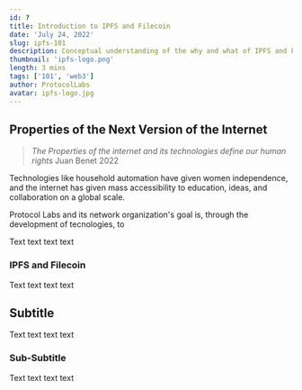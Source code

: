```yaml
---
id: ?
title: Introduction to IPFS and Filecoin
date: 'July 24, 2022'
slug: ipfs-101
description: Conceptual understanding of the why and what of IPFS and FIlecoin
thumbnail: 'ipfs-logo.png'
length: 3 mins
tags: ['101', 'web3']
author: ProtocolLabs
avatar: ipfs-logo.jpg
---
```

<!-- Note: Above header will be changed to a JSON file -->

<Section name="1. Why were IPFS and Filecoin Created?">

## Properties of the Next Version of the Internet
> _The Properties of the internet and its technologies define our human rights_ Juan Benet 2022

Technologies like household automation have given women independence, and the internet has given mass accessibility to education, ideas, and collaboration on a global scale.

Protocol Labs and its network organization's goal is, through the development of tecnologies, to

Text text text text

### IPFS and Filecoin

Text text text text

</Section>

<Section name="2. Title">

## Subtitle

Text text text text

### Sub-Subtitle

Text text text text

</Section>
